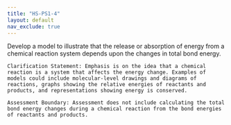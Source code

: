 ```yaml
---
title: "HS-PS1-4"
layout: default
nav_exclude: true
---
```

<script src="https://cdn.mathjax.org/mathjax/latest/MathJax.js?config=TeX-AMS-MML_HTMLorMML" type="text/javascript"></script>

<!--<center>
<img src="images/pt-row-col.png" alt="drawing" width="90%"/>
</center>
-->
Develop a model to illustrate that the release or absorption of energy from a chemical reaction system depends upon the changes in total bond energy.

<!--more-->

    Clarification Statement: Emphasis is on the idea that a chemical reaction is a system that affects the energy change. Examples of models could include molecular-level drawings and diagrams of reactions, graphs showing the relative energies of reactants and products, and representations showing energy is conserved.

    Assessment Boundary: Assessment does not include calculating the total bond energy changes during a chemical reaction from the bond energies of reactants and products.
